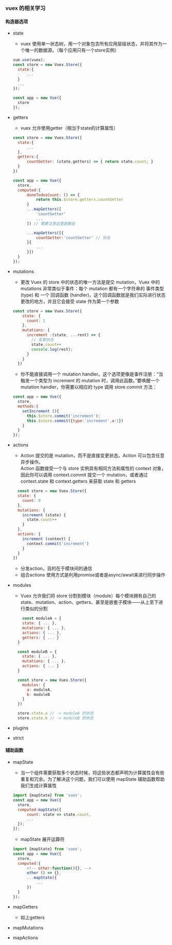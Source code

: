### vuex 的相关学习
#### 构造器选项
- state  
  - vuex 使用单一状态树，用一个对象包含所有应用层级状态，并将其作为一个唯一的数据源。（每个应用只有一个store实例）
  
  ```javascript
  vue.use(vuex);
  const store = new Vuex.Store({
  	state:{
  		...
  	}
  	...
  });

  const app = new Vue({
  	store
  });
  ```

- getters
  - vuex 允许使用getter（相当于state的计算属性）  
  
  ```javascript
  const store = new Vuex.Store({
  	state:{
  		...
  	},
  	getters:{
  		countGetter: (state,getters) => { return state.count; }
  	}
  })

  const app = new Vue({
  	store,
  	computed:{
  		doneTodosCount: () => {
		    return this.$store.getters.countGetter
		}
		...mapGetters([
			'countGetter'
			...
		]) // 需要注意这里是数组

		...mapGetters([{
			countGetter:'countGetter' // 别名
		}{
			...
		}])
  	}
  });
  ```

- mutations
  - 更改 Vuex 的 store 中的状态的唯一方法是提交 mutation，Vuex 中的 mutations 非常类似于事件：每个 mutation 都有一个字符串的 事件类型 (type) 和 一个 回调函数 (handler)，这个回调函数就是我们实际进行状态更改的地方，并且它会接受 state 作为第一个参数

  ```javascript
  const store = new Vuex.Store({
	  state: {
	    count: 1
	  },
	  mutations: {
	    increment :(state, ...rest) => {
	      // 变更状态
	      state.count++
	      console.log(rest);
	    }
	  }
	})	
  ```
  
  - 你不能直接调用一个 mutation handler。这个选项更像是事件注册：“当触发一个类型为 increment 的 mutation 时，调用此函数。”要唤醒一个 mutation handler，你需要以相应的 type 调用 store.commit 方法：

  ```javascript
  const app = new Vue({
  	store,
  	methods:{
  	  setIncrement (){
  	  	this.$store.commit('increment');
  	  	this.$store.commit({type:'increment',a:1})
  	  }
  	}
  });
  ```

- actions
  - Action 提交的是 mutation，而不是直接变更状态。Action 可以包含任意异步操作。  
  Action 函数接受一个与 store 实例具有相同方法和属性的 context 对象，因此你可以调用 context.commit 提交一个 mutation，或者通过 context.state 和 context.getters 来获取 state 和 getters  

  ```javascript
    const store = new Vuex.Store({
    state: {
      count: 0
    },
    mutations: {
      increment (state) {
        state.count++
      }
    },
    actions: {
      increment (context) {
        context.commit('increment')
      }
    }
  })
  ```

  - 分发action，目的在于模块间的通信
  - 组合actions 使用方式是利用promise或者是async/await来进行同步操作

- modules
  - Vuex 允许我们将 store 分割到模块（module）每个模块拥有自己的 state、mutation、action、getters、甚至是嵌套子模块——从上至下进行类似的分割
  
  ```javascript
	  const moduleA = {
      state: { ... },
      mutations: { ... },
      actions: { ... },
      getters: { ... }
    }

    const moduleB = {
      state: { ... },
      mutations: { ... },
      actions: { ... }
    }

    const store = new Vuex.Store({
      modules: {
        a: moduleA,
        b: moduleB
      }
    })

    store.state.a // -> moduleA 的状态
    store.state.b // -> moduleB 的状态
  ```

- plugins
- strict

#### 辅助函数
- mapState  
  * 当一个组件需要获取多个状态时候，将这些状态都声明为计算属性会有些重复和冗余。为了解决这个问题，我们可以使用 mapState 辅助函数帮助我们生成计算属性

  ```javascript
  import {mapState} from 'vuex';
  const app = new Vue({
  	store,
  	computed:mapState({
  		count: state => state.count,
  		...
  	});
  });
  ```
  * mapState 展开运算符

  ```javascript
  import {mapState} from 'vuex';
  const app = new Vue({
  	store,
  	computed:{
  		<!-- other:function(){}, -->
  		other () => {},
  		...mapState({
  			...
  		})
  	}
  });
  ```
- mapGetters
  - 如上getters
- mapMutations
- mapActions